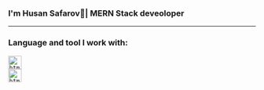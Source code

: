 ### I'm Husan Safarov👋| MERN Stack deveoloper 

<hr/>


### Language and tool I work with:

<code><img src="https://www.freeiconspng.com/thumbs/html5-icon/html5-icon-1.png" alt="html" width="27px" /> </code>
<code><img src="https://cdn-icons-png.flaticon.com/512/5968/5968242.png" alt="html" width="27px" /> </code>
